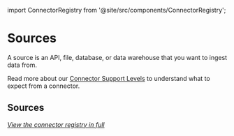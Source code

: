 import ConnectorRegistry from '@site/src/components/ConnectorRegistry';

# Sources

A source is an API, file, database, or data warehouse that you want to ingest data from.

Read more about our [Connector Support Levels](/integrations/connector-support-levels) to understand
what to expect from a connector.

## Sources

<ConnectorRegistry type="source"/>

_[View the connector registry in full](/integrations)_
